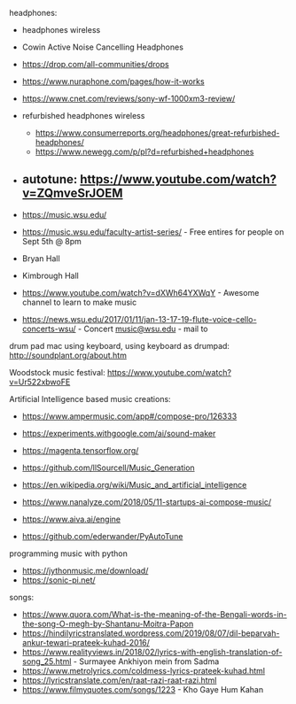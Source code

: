 

headphones:
- headphones wireless
- Cowin Active Noise Cancelling Headphones
- https://drop.com/all-communities/drops
- https://www.nuraphone.com/pages/how-it-works
- https://www.cnet.com/reviews/sony-wf-1000xm3-review/
- refurbished headphones wireless
	- https://www.consumerreports.org/headphones/great-refurbished-headphones/
	- https://www.newegg.com/p/pl?d=refurbished+headphones


- autotune: https://www.youtube.com/watch?v=ZQmveSrJOEM
	- 




- https://music.wsu.edu/
- https://music.wsu.edu/faculty-artist-series/ - Free entires for people on Sept 5th @ 8pm
- Bryan Hall
- Kimbrough Hall


- https://www.youtube.com/watch?v=dXWh64YXWqY - Awesome channel to learn to make music

- https://news.wsu.edu/2017/01/11/jan-13-17-19-flute-voice-cello-concerts-wsu/ - Concert
music@wsu.edu - mail to 


drum pad mac using keyboard,
using keyboard as drumpad: http://soundplant.org/about.htm

Woodstock music festival: https://www.youtube.com/watch?v=Ur522xbwoFE

Artificial Intelligence based music creations:
- https://www.ampermusic.com/app#/compose-pro/126333
- https://experiments.withgoogle.com/ai/sound-maker
- https://magenta.tensorflow.org/
- https://github.com/llSourcell/Music_Generation

- https://en.wikipedia.org/wiki/Music_and_artificial_intelligence
- https://www.nanalyze.com/2018/05/11-startups-ai-compose-music/
- https://www.aiva.ai/engine

- https://github.com/ederwander/PyAutoTune

programming music with python
- https://jythonmusic.me/download/
- https://sonic-pi.net/

songs:
- https://www.quora.com/What-is-the-meaning-of-the-Bengali-words-in-the-song-O-megh-by-Shantanu-Moitra-Papon
- https://hindilyricstranslated.wordpress.com/2019/08/07/dil-beparvah-ankur-tewari-prateek-kuhad-2016/
- https://www.realityviews.in/2018/02/lyrics-with-english-translation-of-song_25.html - Surmayee Ankhiyon mein from Sadma
- https://www.metrolyrics.com/coldmess-lyrics-prateek-kuhad.html
- https://lyricstranslate.com/en/raat-razi-raat-razi.html
- https://www.filmyquotes.com/songs/1223 - Kho Gaye Hum Kahan